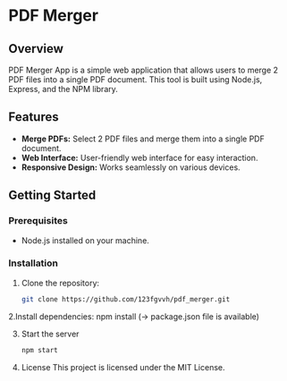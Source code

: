 # PDF Merger

## Overview

PDF Merger App is a simple web application that allows users to merge 2 PDF files into a single PDF document. This tool is built using Node.js, Express, and the NPM library.

## Features

- **Merge PDFs:** Select 2 PDF files and merge them into a single PDF document.
- **Web Interface:** User-friendly web interface for easy interaction.
- **Responsive Design:** Works seamlessly on various devices.

## Getting Started

### Prerequisites

- Node.js installed on your machine.

### Installation

1. Clone the repository:

   ```bash
   git clone https://github.com/123fgvvh/pdf_merger.git   
2.Install dependencies:
npm install (-> package.json file is available)

3. Start the server
   ```bash
   npm start 
4. License
   This project is licensed under the MIT License.

